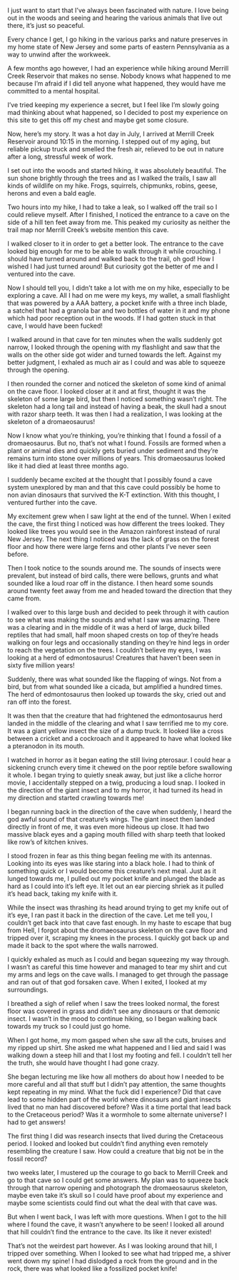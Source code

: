 I just want to start that I’ve always been fascinated with nature. I love being out in the woods and seeing and hearing the various animals that live out there, it’s just so peaceful.

Every chance I get, I go hiking in the various parks and nature preserves in my home state of New Jersey and some parts of eastern Pennsylvania as a way to unwind after the workweek.

A few months ago however, I had an experience while hiking around Merrill Creek Reservoir that makes no sense. Nobody knows what happened to me because I’m afraid if I did tell anyone what happened, they would have me committed to a mental hospital.

I’ve tried keeping my experience a secret, but I feel like I’m slowly going mad thinking about what happened, so I decided to post my experience on this site to get this off my chest and maybe get some closure.

Now, here’s my story. It was a hot day in July, I arrived at Merrill Creek Reservoir around 10:15 in the morning. I stepped out of my aging, but reliable pickup truck and smelled the fresh air, relieved to be out in nature after a long, stressful week of work.

I set out into the woods and started hiking, it was absolutely beautiful. The sun shone brightly through the trees and as I walked the trails, I saw all kinds of wildlife on my hike. Frogs, squirrels, chipmunks, robins, geese, herons and even a bald eagle.

Two hours into my hike, I had to take a leak, so I walked off the trail so I could relieve myself. After I finished, I noticed the entrance to a cave on the side of a hill ten feet away from me. This peaked my curiosity as neither the trail map nor Merrill Creek’s website mention this cave.

I walked closer to it in order to get a better look. The entrance to the cave looked big enough for me to be able to walk through it while crouching. I should have turned around and walked back to the trail, oh god! How I wished I had just turned around! But curiosity got the better of me and I ventured into the cave.

Now I should tell you, I didn’t take a lot with me on my hike, especially to be exploring a cave. All I had on me were my keys, my wallet, a small flashlight that was powered by a AAA battery, a pocket knife with a three inch blade, a satchel that had a granola bar and two bottles of water in it and my phone which had poor reception out in the woods. If I had gotten stuck in that cave, I would have been fucked!

I walked around in that cave for ten minutes when the walls suddenly got narrow, I looked through the opening with my flashlight and saw that the walls on the other side got wider and turned towards the left. Against my better judgment, I exhaled as much air as I could and was able to squeeze through the opening.

I then rounded the corner and noticed the skeleton of some kind of animal on the cave floor. I looked closer at it and at first, thought it was the skeleton of some large bird, but then I noticed something wasn’t right. The skeleton had a long tail and instead of having a beak, the skull had a snout with razor sharp teeth. It was then I had a realization, I was looking at the skeleton of a dromaeosaurus!

Now I know what you’re thinking, you’re thinking that I found a fossil of a dromaeosaurus. But no, that’s not what I found. Fossils are formed when a plant or animal dies and quickly gets buried under sediment and they’re remains turn into stone over millions of years. This dromaeosaurus looked like it had died at least three months ago.

I suddenly became excited at the thought that I possibly found a cave system unexplored by man and that this cave could possibly be home to non avian dinosaurs that survived the K-T extinction. With this thought, I ventured further into the cave.

My excitement grew when I saw light at the end of the tunnel. When I exited the cave, the first thing I noticed was how different the trees looked. They looked like trees you would see in the Amazon rainforest instead of rural New Jersey. The next thing I noticed was the lack of grass on the forest floor and how there were large ferns and other plants I’ve never seen before.

Then I took notice to the sounds around me. The sounds of insects were prevalent, but instead of bird calls, there were bellows, grunts and what sounded like a loud roar off in the distance. I then heard some sounds around twenty feet away from me and headed toward the direction that they came from.

I walked over to this large bush and decided to peek through it with caution to see what was making the sounds and what I saw was amazing. There was a clearing and in the middle of it was a herd of large, duck billed reptiles that had small, half moon shaped crests on top of they’re heads walking on four legs and occasionally standing on they’re hind legs in order to reach the vegetation on the trees. I couldn’t believe my eyes, I was looking at a herd of edmontosaurus! Creatures that haven’t been seen in sixty five million years!

Suddenly, there was what sounded like the flapping of wings. Not from a bird, but from what sounded like a cicada, but amplified a hundred times. The herd of edmontosaurus then looked up towards the sky, cried out and ran off into the forest.

It was then that the creature that had frightened the edmontosaurus herd landed in the middle of the clearing and what I saw terrified me to my core. It was a giant yellow insect the size of a dump truck. It looked like a cross between a cricket and a cockroach and it appeared to have what looked like a pteranodon in its mouth.

I watched in horror as it began eating the still living pterosaur. I could hear a sickening crunch every time it chewed on the poor reptile before swallowing it whole. I began trying to quietly sneak away, but just like a cliche horror movie, I accidentally stepped on a twig, producing a loud snap. I looked in the direction of the giant insect and to my horror, it had turned its head in my direction and started crawling towards me!

I began running back in the direction of the cave when suddenly, I heard the god awful sound of that creature’s wings. The giant insect then landed directly in front of me, it was even more hideous up close. It had two massive black eyes and a gaping mouth filled with sharp teeth that looked like row’s of kitchen knives.

I stood frozen in fear as this thing began feeling me with its antennas. Looking into its eyes was like staring into a black hole. I had to think of something quick or I would become this creature’s next meal. Just as it lunged towards me, I pulled out my pocket knife and plunged the blade as hard as I could into it’s left eye. It let out an ear piercing shriek as it pulled it’s head back, taking my knife with it.

While the insect was thrashing its head around trying to get my knife out of it’s eye, I ran past it back in the direction of the cave. Let me tell you, I couldn’t get back into that cave fast enough. In my haste to escape that bug from Hell, I forgot about the dromaeosaurus skeleton on the cave floor and tripped over it, scraping my knees in the process. I quickly got back up and made it back to the spot where the walls narrowed.

I quickly exhaled as much as I could and began squeezing my way through. I wasn’t as careful this time however and managed to tear my shirt and cut my arms and legs on the cave walls. I managed to get through the passage and ran out of that god forsaken cave. When I exited, I looked at my surroundings.

I breathed a sigh of relief when I saw the trees looked normal, the forest floor was covered in grass and didn’t see any dinosaurs or that demonic insect. I wasn’t in the mood to continue hiking, so I began walking back towards my truck so I could just go home.

When I got home, my mom gasped when she saw all the cuts, bruises and my ripped up shirt. She asked me what happened and I lied and said I was walking down a steep hill and that I lost my footing and fell. I couldn’t tell her the truth, she would have thought I had gone crazy.

She began lecturing me like how all mothers do about how I needed to be more careful and all that stuff but I didn’t pay attention, the same thoughts kept repeating in my mind. What the fuck did I experience? Did that cave lead to some hidden part of the world where dinosaurs and giant insects lived that no man had discovered before? Was it a time portal that lead back to the Cretaceous period? Was it a wormhole to some alternate universe? I had to get answers!

The first thing I did was research insects that lived during the Cretaceous period. I looked and looked but couldn’t find anything even remotely resembling the creature I saw. How could a creature that big not be in the fossil record?

two weeks later, I mustered up the courage to go back to Merrill Creek and go to that cave so I could get some answers. My plan was to squeeze back through that narrow opening and photograph the dromaeosaurus skeleton, maybe even take it’s skull so I could have proof about my experience and maybe some scientists could find out what the deal with that cave was.

But when I went back, I was left with more questions. When I got to the hill where I found the cave, it wasn’t anywhere to be seen! I looked all around that hill couldn’t find the entrance to the cave. Its like it never existed!

That’s not the weirdest part however. As I was looking around that hill, I tripped over something. When I looked to see what had tripped me, a shiver went down my spine! I had dislodged a rock from the ground and in the rock, there was what looked like a fossilized pocket knife!